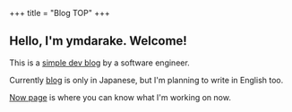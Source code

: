 +++
title = "Blog TOP"
+++

## Hello, I'm ymdarake. Welcome!

This is a [simple dev blog](/blog/) by a software engineer.

Currently [blog](/blog/) is only in Japanese, but I'm planning to write in English too.

[Now page](/now/) is where you can know what I'm working on now.
